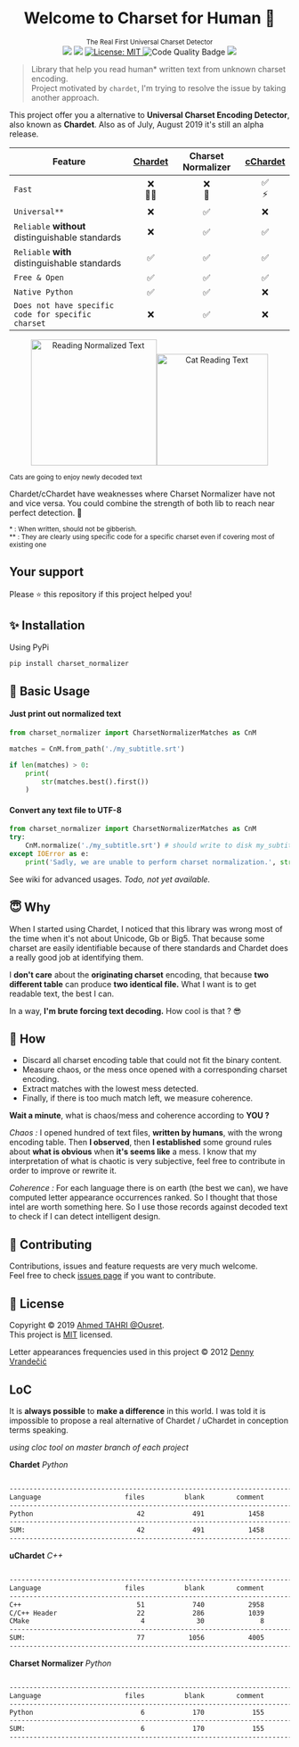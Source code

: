 <h1 align="center">Welcome to Charset for Human 👋</h1>

<p align="center">
  <sup>The Real First Universal Charset Detector</sup><br>
  <img src="https://travis-ci.org/Ousret/charset_normalizer.svg?branch=master"/>
  <img src="https://img.shields.io/pypi/pyversions/charset_normalizer.svg?orange=blue" />
  <a href="https://github.com/ousret/charset_normalizer/blob/master/LICENSE">
    <img alt="License: MIT" src="https://img.shields.io/badge/license-MIT-purple.svg" target="_blank" />
  </a>
  <img alt="Code Quality Badge" src="https://api.codacy.com/project/badge/Grade/a0c85b7f56dd4f628dc022763f82762c"/>
  <a href="https://codecov.io/gh/Ousret/charset_normalizer">
      <img src="https://codecov.io/gh/Ousret/charset_normalizer/branch/master/graph/badge.svg" />
  </a>
</p>

> Library that help you read human* written text from unknown charset encoding.<br /> Project motivated by `chardet`, I'm trying to resolve the issue by taking another approach.

This project offer you a alternative to **Universal Charset Encoding Detector**, also known as **Chardet**.
Also as of July, August 2019 it's still an alpha release. 

| Feature       | [Chardet](https://github.com/chardet/chardet)       | Charset Normalizer | [cChardet](https://github.com/PyYoshi/cChardet) |
| ------------- | :-------------: | :------------------: | :------------------: |
| `Fast`         | ❌<br> 🐌🐌         | ❌<br> 🐌             | ✅ <br>⚡ |
| `Universal**`     | ❌            | ✅                 | ❌ |
| `Reliable` **without** distinguishable standards | ❌ | ✅ | ✅ |
| `Reliable` **with** distinguishable standards | ✅ | ✅ | ✅ |
| `Free & Open`  | ✅             | ✅                | ✅ |
| `Native Python` | ✅ | ✅ | ❌ |
| `Does not have specific code for specific charset` | ❌ | ✅ | ❌ |

<p align="center">
<img src="https://i.imgflip.com/373iay.gif" alt="Reading Normalized Text" width="226"/><img src="https://image.noelshack.com/fichiers/2019/31/5/1564761473-ezgif-5-cf1bd9dd66b0.gif" alt="Cat Reading Text" width="200"/>

<small>Cats are going to enjoy newly decoded text</small>
<p> 

Chardet/cChardet have weaknesses where Charset Normalizer have not and vice versa. 
You could combine the strength of both lib to reach near perfect detection. 💪

<small>\* : When written, should not be gibberish.</small><br>
<small>\*\* : They are clearly using specific code for a specific charset even if covering most of existing one</small><br>

## Your support

Please ⭐ this repository if this project helped you!

## ✨ Installation

Using PyPi
```sh
pip install charset_normalizer
```

## 🚀 Basic Usage

#### Just print out normalized text
```python
from charset_normalizer import CharsetNormalizerMatches as CnM

matches = CnM.from_path('./my_subtitle.srt')

if len(matches) > 0:
    print(
        str(matches.best().first())
    )
```

#### Convert any text file to UTF-8
```python
from charset_normalizer import CharsetNormalizerMatches as CnM
try:
    CnM.normalize('./my_subtitle.srt') # should write to disk my_subtitle-***.srt
except IOError as e:
    print('Sadly, we are unable to perform charset normalization.', str(e))
```

See wiki for advanced usages. *Todo, not yet available.*

## 😇 Why

When I started using Chardet, I noticed that this library was wrong most of the time 
when it's not about Unicode, Gb or Big5. That because some charset are easily identifiable 
because of there standards and Chardet does a really good job at identifying them.

I **don't care** about the **originating charset** encoding, that because **two different table** can 
produce **two identical file.**
What I want is to get readable text, the best I can.

In a way, **I'm brute forcing text decoding.** How cool is that ? 😎

## 🍰 How

- Discard all charset encoding table that could not fit the binary content.
- Measure chaos, or the mess once opened with a corresponding charset encoding.
- Extract matches with the lowest mess detected.
- Finally, if there is too much match left, we measure coherence.

**Wait a minute**, what is chaos/mess and coherence according to **YOU ?**

*Chaos :* I opened hundred of text files, **written by humans**, with the wrong encoding table. Then **I observed**, then 
**I established** some ground rules about **what is obvious** when **it's seems like** a mess.
 I know that my interpretation of what is chaotic is very subjective, feel free to contribute in order to 
 improve or rewrite it.
 
 *Coherence :* For each language there is on earth (the best we can), we have computed letter appearance occurrences ranked. So I thought that
 those intel are worth something here. So I use those records against decoded text to check if I can detect intelligent design.
 
## 👤 Contributing

Contributions, issues and feature requests are very much welcome.<br />
Feel free to check [issues page](https://github.com/ousret/charset_normalizer/issues) if you want to contribute.

## 📝 License

Copyright © 2019 [Ahmed TAHRI @Ousret](https://github.com/Ousret).<br />
This project is [MIT](https://github.com/Ousret/charset_normalizer/blob/master/LICENSE) licensed.

Letter appearances frequencies used in this project © 2012 [Denny Vrandečić](http://denny.vrandecic.de)

## LoC

It is **always possible** to **make a difference** in this world. I was told it is impossible to propose a real alternative of Chardet / uChardet in conception terms speaking.

*using cloc tool on master branch of each project*

**Chardet** *Python*
```sh

-------------------------------------------------------------------------------
Language                     files          blank        comment           code
-------------------------------------------------------------------------------
Python                          42            491           1458          36112
-------------------------------------------------------------------------------
SUM:                            42            491           1458          36112
-------------------------------------------------------------------------------

```


**uChardet** *C++*
```sh

-------------------------------------------------------------------------------
Language                     files          blank        comment           code
-------------------------------------------------------------------------------
C++                             51            740           2958           6927
C/C++ Header                    22            286           1039            876
CMake                            4             30              8            234
-------------------------------------------------------------------------------
SUM:                            77           1056           4005           8037
-------------------------------------------------------------------------------

```

**Charset Normalizer** *Python*

```sh

-------------------------------------------------------------------------------
Language                     files          blank        comment           code
-------------------------------------------------------------------------------
Python                           6            170            155            977
-------------------------------------------------------------------------------
SUM:                             6            170            155            977
-------------------------------------------------------------------------------

```